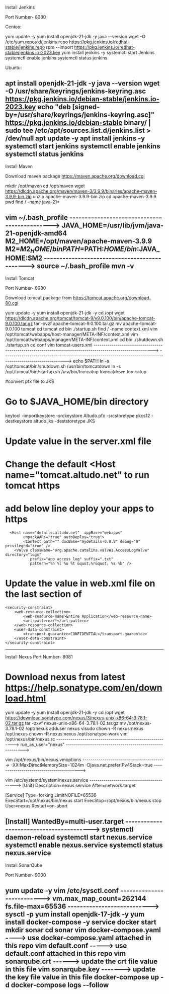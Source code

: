 Install Jenkins

Port Number- 8080

Centos:

yum update -y
yum install openjdk-21-jdk -y
java --version
wget -O /etc/yum.repos.d/jenkins.repo https://pkg.jenkins.io/redhat-stable/jenkins.repo
rpm --import https://pkg.jenkins.io/redhat-stable/jenkins.io-2023.key
yum install jenkins -y
systemctl start Jenkins
systemctl enable jenkins
systemctl status jenkins


Ubuntu:

apt install openjdk-21-jdk -y
java --version
wget -O /usr/share/keyrings/jenkins-keyring.asc https://pkg.jenkins.io/debian-stable/jenkins.io-2023.key
echo "deb [signed-by=/usr/share/keyrings/jenkins-keyring.asc]" https://pkg.jenkins.io/debian-stable binary/ | sudo tee /etc/apt/sources.list.d/jenkins.list > /dev/null
apt update -y
apt install jenkins -y
systemctl start jenkins
systemctl enable jenkins
systemctl status jenkins
-------------------------------------------------------------------------------------------------------------------------------------------
Install Maven

Download maven package https://maven.apache.org/download.cgi

mkdir /opt/maven
cd /opt/maven
wget https://dlcdn.apache.org/maven/maven-3/3.9.9/binaries/apache-maven-3.9.9-bin.zip
unzip apache-maven-3.9.9-bin.zip
cd apache-maven-3.9.9
pwd
find / -name java-21*

vim ~/.bash_profile
--------------------------------------------->
JAVA_HOME=/usr/lib/jvm/java-21-openjdk-amd64
M2_HOME=/opt/maven/apache-maven-3.9.9
M2=$M2_HOME/bin
PATH=$PATH:$HOME/bin:$JAVA_HOME:$M2
--------------------------------------------->
source ~/.bash_profile
mvn -v
------------------------------------------------------------------------------------------------------------------------------------------
Install Tomcat

Port Number- 8080

Download tomcat package from https://tomcat.apache.org/download-80.cgi

yum update -y
yum install openjdk-21-jdk -y
cd /opt
wget https://dlcdn.apache.org/tomcat/tomcat-9/v9.0.100/bin/apache-tomcat-9.0.100.tar.gz
tar -xvzf apache-tomcat-9.0.100.tar.gz
mv apache-tomcat-9.0.100 tomcat
cd tomcat
cd bin
./startup.sh
find / -name context.xml
vim /opt/tomcat/webapps/host-manager/META-INF/context.xml
vim /opt/tomcat/webapps/manager/META-INF/context.xml
cd bin
./shutdown.sh
./startup.sh
cd conf
vim tomcat-users.xml
----------------------------------------------------------------------------------------------------------->
<role rolename="manager-gui"/>
<role rolename="manager-script"/>
<role rolename="manager-jmx"/>
<role rolename="manager-status"/>
<user username="admin" password="admin" roles="manager-gui, manager-script, manager-jmx, manager-status"/>
<user username="deployer" password="deployer" roles="manager-script"/>
<user username="tomcat" password="s3cret" roles="manager-gui, admin-gui"/>
------------------------------------------------------------------------------------------------------------->
echo $PATH
ln -s /opt/tomcat/bin/shutdown.sh /usr/bin/tomcatdown
ln -s /opt/tomcat/bin/startup.sh /usr/bin/tomcatup
tomcatdown
tomcatup

#convert pfx file to JKS
# Go to $JAVA_HOME/bin directory
keytool -importkeystore -srckeystore Altudo.pfx -srcstoretype pkcs12 -destkeystore altudo.jks -deststoretype JKS

# Update value in the server.xml file

<Connector SSLEnabled="true" acceptCount="100" clientAuth="false" 
       disableUploadTimeout="true" enableLookups="false" 
       keystoreFile="conf/altudo.jks" keystorePass="mysecret" 
       maxThreads="150" port="443" 
       protocol="org.apache.coyote.http11.Http11NioProtocol" 
       scheme="https" secure="true" sslProtocol="TLS"/>

# Change the default <Host name="tomcat.altudo.net" to run tomcat https
# add below line deploy your apps to https

      <Host name="details.altudo.net"  appBase="webapps"
            unpackWARs="true" autoDeploy="true">
            <Context path="" docBase="mydetails-0.0.8" debug="0" privileged="true" />
        <Valve className="org.apache.catalina.valves.AccessLogValve" directory="logs"
               prefix="app_access_log" suffix=".txt"
               pattern="%h %l %u %t &quot;%r&quot; %s %b" />

# Update the value in web.xml file on the last section of </web-app>
    <security-constraint>
        <web-resource-collection>
            <web-resource-name>Entire Application</web-resource-name>
            <url-pattern>/*</url-pattern>
        </web-resource-collection>
        <user-data-constraint>
            <transport-guarantee>CONFIDENTIAL</transport-guarantee>
        </user-data-constraint>
    </security-constraint>
------------------------------------------------------------------------------------------------------------------------------------------
Install Nexus
Port Number- 8081

# Download nexus from latest https://help.sonatype.com/en/download.html

yum update -y
yum install openjdk-21-jdk -y
cd /opt
wget https://download.sonatype.com/nexus/3/nexus-unix-x86-64-3.78.1-02.tar.gz
tar -zxvf nexus-unix-x86-64-3.78.1-02.tar.gz
mv /opt/nexus-3.78.1-02 /opt/nexus
adduser nexus
visudo
chown -R nexus:nexus /opt/nexus
chown -R nexus:nexus /opt/sonatype-work
vim /opt/nexus/bin/nexus.rc
--------------------------------------------------------->
run_as_user="nexus"
--------------------------------------------------------->

vim /opt/nexus/bin/nexus.vmoptions
----------------------------------------->
-XX:MaxDirectMemorySize=1024m
-Djava.net.preferIPv4Stack=true
----------------------------------------->

vim /etc/systemd/system/nexus.service
----------------------------------------->
[Unit]
Description=nexus service
After=network.target

[Service]
Type=forking
LimitNOFILE=65536
ExecStart=/opt/nexus/bin/nexus start
ExecStop=/opt/nexus/bin/nexus stop
User=nexus
Restart=on-abort

[Install]
WantedBy=multi-user.target
---------------------------------------->
systemctl daemon-reload
systemctl start nexus.service
systemctl enable nexus.service
systemctl status nexus.service
------------------------------------------------------------------------------------------------------------------------------------------
Install SonarQube

Port Number- 9000

yum update -y
vim /etc/sysctl.conf
-------------------------->
vm.max_map_count=262144
fs.file-max=65536
--------------------------->
sysctl -p
yum install openjdk-17-jdk -y
yum install docker-compose -y
service docker start
mkdir sonar
cd sonar
vim docker-compose.yaml
----> use docker-compose.yaml attached in this repo
vim default.conf
-----> use default.conf attached in this repo
vim sonarqube.crt
------> update the crt file value in this file
vim sonarqube.key
-------> update the key file value in this file
docker-compose up -d
docker-compose logs --follow
------------------------------------------------------------------------------------------------------------------------------------------
